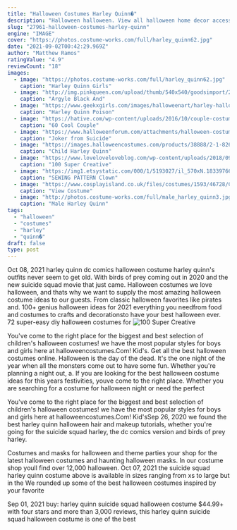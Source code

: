 ```yaml
---
title: "Halloween Costumes Harley Quinn�"
description: "Halloween halloween. View all halloween home decor accessories accessories. View all accessories hosiery beauty costume masks shoes wigs fashion lounge music halloween tees"
slug: "27961-halloween-costumes-harley-quinn"
engine: "IMAGE"
cover: "https://photos.costume-works.com/full/harley_quinn62.jpg"
date: "2021-09-02T00:42:29.969Z"
author: "Matthew Ramos"
ratingValue: "4.9"
reviewCount: "18"
images:
  - image: "https://photos.costume-works.com/full/harley_quinn62.jpg"
    caption: "Harley Quinn Girls"
  - image: "http://img.pinkqueen.com/upload/thumb/540x540/goodsimport/2017-08/PHC1592RE_4.jpg"
    caption: "Argyle Black And"
  - image: "https://www.geekxgirls.com/images/halloweenart/harley-halloween-fan-art-02.jpg"
    caption: "Harley Quinn Poison"
  - image: "https://hative.com/wp-content/uploads/2016/10/couple-costumes/12-couple-costume-ideas-3.jpg"
    caption: "60 Cool Couple"
  - image: "https://www.halloweenforum.com/attachments/halloween-costume-ideas/378393d1478039659-joker-suicide-squad-club-scene-w-harley-quinn-my-costume-year-j2.jpg"
    caption: "Joker from Suicide"
  - image: "https://images.halloweencostumes.com/products/38888/2-1-82617/child-harley-quinn-jumpsuit-costume.jpg"
    caption: "Child Harley Quinn"
  - image: "https://www.loveloveloveblog.com/wp-content/uploads/2018/09/diy-family-halloween-costumes-18.jpg"
    caption: "100 Super Creative"
  - image: "https://img1.etsystatic.com/000/1/5193027/il_570xN.183397667.jpg"
    caption: "SEWING PATTERN Clown"
  - image: "https://www.cosplayisland.co.uk/files/costumes/1593/46728/CI_46728_1364061061.jpg"
    caption: "View Costume"
  - image: "http://photos.costume-works.com/full/male_harley_quinn3.jpg"
    caption: "Male Harley Quinn"
tags:
  - "halloween"
  - "costumes"
  - "harley"
  - "quinn�"
draft: false
type: post
---
```


Oct 08, 2021 harley quinn dc comics halloween costume harley quinn's outfits never seem to get old. With birds of prey coming out in 2020 and the new suicide squad movie that just came. Halloween costumes we love halloween, and thats why we want to supply the most amazing halloween costume ideas to our guests. From classic halloween favorites like pirates and. 100+ genius halloween ideas for 2021 everything you needfrom food and costumes to crafts and decorationsto have your best halloween ever. 72 super-easy diy halloween costumes for
![100 Super Creative](https://www.loveloveloveblog.com/wp-content/uploads/2018/09/diy-family-halloween-costumes-18.jpg "100 Super Creative")

You&#39;ve come to the right place for the biggest and best selection of children&#39;s halloween costumes! we have the most popular styles for boys and girls here at halloweencostumes.Com!  Kid&#39;s. Get all the best halloween costumes online. Halloween is the day of the dead. It&#39;s the one night of the year when all the monsters come out to have some fun. Whether you&#39;re planning a night out, a. If you are looking for the best halloween costume ideas for this years festivities, youve come to the right place. Whether you are searching for a costume for halloween night or need the perfect
<!--inArticleAds-->

<!--galleryOne-->

You've come to the right place for the biggest and best selection of children's halloween costumes! we have the most popular styles for boys and girls here at halloweencostumes.Com!  Kid'sSep 26, 2020 we found the best harley quinn halloween hair and makeup tutorials, whether you're going for the suicide squad harley, the dc comics version and birds of prey harley.
<!--inArticleAds-->

<!--galleryTwo-->

Costumes and masks for halloween and theme parties your shop for the latest halloween costumes and haunting halloween masks. In our costume shop youll find over 12,000 halloween. Oct 07, 2021 the suicide squad harley quinn costume above is available in sizes ranging from xs to large but in the  We rounded up some of the best halloween costumes inspired by your favorite
<!--galleryThree-->

Sep 01, 2021 buy: harley quinn suicide squad halloween costume $44.99+ with four stars and more than 3,000 reviews, this harley quinn suicide squad halloween costume is one of the best